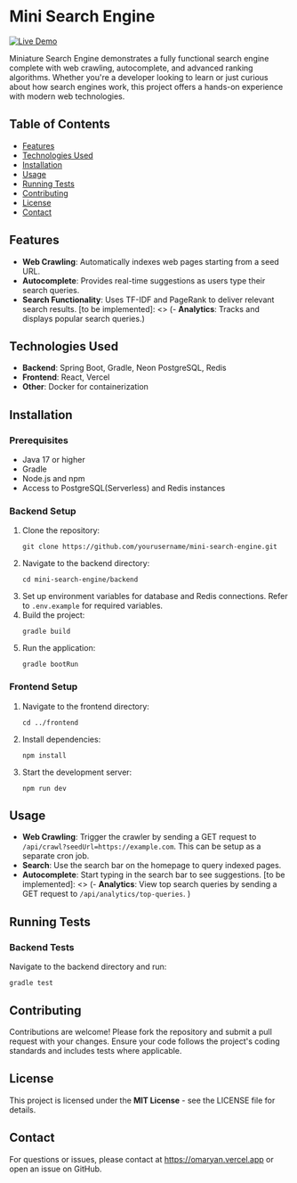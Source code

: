 # Mini Search Engine

[![Live Demo](https://img.shields.io/badge/Live-Demo-brightgreen)](https://mini-search-engine.vercel.app)

Miniature Search Engine demonstrates a fully functional search engine complete with web crawling, autocomplete, and advanced ranking algorithms. Whether you're a developer looking to learn or just curious about how search engines work, this project offers a hands-on experience with modern web technologies.

## Table of Contents

- [Features](#features)
- [Technologies Used](#technologies-used)
- [Installation](#installation)
- [Usage](#usage)
- [Running Tests](#running-tests)
- [Contributing](#contributing)
- [License](#license)
- [Contact](#contact)

## Features

- **Web Crawling**: Automatically indexes web pages starting from a seed URL.
- **Autocomplete**: Provides real-time suggestions as users type their search queries.
- **Search Functionality**: Uses TF-IDF and PageRank to deliver relevant search results.
[to be implemented]: <> (- **Analytics**: Tracks and displays popular search queries.)

## Technologies Used

- **Backend**: Spring Boot, Gradle, Neon PostgreSQL, Redis
- **Frontend**: React, Vercel
- **Other**: Docker for containerization

## Installation

### Prerequisites

- Java 17 or higher
- Gradle
- Node.js and npm
- Access to PostgreSQL(Serverless) and Redis instances

### Backend Setup

1. Clone the repository:
   ```
   git clone https://github.com/yourusername/mini-search-engine.git
   ```
2. Navigate to the backend directory:
   ```
   cd mini-search-engine/backend
   ```
3. Set up environment variables for database and Redis connections. Refer to `.env.example` for required variables.
4. Build the project:
   ```
   gradle build
   ```
5. Run the application:
   ```
   gradle bootRun
   ```

### Frontend Setup

1. Navigate to the frontend directory:
   ```
   cd ../frontend
   ```
2. Install dependencies:
   ```
   npm install
   ```
3. Start the development server:
   ```
   npm run dev
   ```

## Usage

- **Web Crawling**: Trigger the crawler by sending a GET request to `/api/crawl?seedUrl=https://example.com`. This can be setup as a separate cron job.
- **Search**: Use the search bar on the homepage to query indexed pages.
- **Autocomplete**: Start typing in the search bar to see suggestions.
[to be implemented]: <> (- **Analytics**: View top search queries by sending a GET request to `/api/analytics/top-queries`.
)
## Running Tests

### Backend Tests

Navigate to the backend directory and run:
```
gradle test
```

## Contributing

Contributions are welcome! Please fork the repository and submit a pull request with your changes. Ensure your code follows the project's coding standards and includes tests where applicable.

## License

This project is licensed under the **MIT License** - see the LICENSE file for details.

## Contact

For questions or issues, please contact at https://omaryan.vercel.app or open an issue on GitHub.